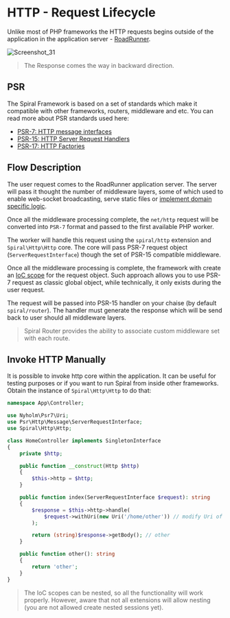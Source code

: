 # HTTP - Request Lifecycle
Unlike most of PHP frameworks the HTTP requests begins outside of the application in the application server - [RoadRunner](https://roadrunner.dev).

![Screenshot_31](https://user-images.githubusercontent.com/796136/67088146-1bd39c80-f1ad-11e9-9d5e-6b2499654395.png)

> The Response comes the way in backward direction.

## PSR
The Spiral Framework is based on a set of standards which make it compatible with other frameworks, routers, middleware 
and etc. You can read more about PSR standards used here:

- [PSR-7: HTTP message interfaces](https://www.php-fig.org/psr/psr-7/)
- [PSR-15: HTTP Server Request Handlers](https://www.php-fig.org/psr/psr-15/)
- [PSR-17: HTTP Factories](https://www.php-fig.org/psr/psr-17/)

## Flow Description
The user request comes to the RoadRunner application server. The server will pass it thought the number of middleware
layers, some of which used to enable web-socket broadcasting, serve static files or [implement domain specific logic](/http/golang.md).

Once all the middleware processing complete, the `net/http` request will be converted into `PSR-7` format and passed
to the first available PHP worker. 

The worker will handle this request using the `spiral/http` extension and `Spiral\Http\Http` core. The core will pass 
PSR-7 request object (`ServerRequestInterface`) though the set of PSR-15 compatible middleware.
 
Once all the middleware processing is complete, the framework with create an [IoC scope](/framework/scopes.md) for the request object.
Such approach allows you to use PSR-7 request as classic global object, while technically, it only exists during the user request.

The request will be passed into PSR-15 handler on your chaise (by default `spiral/router`). The handler must generate the response
which will be send back to user should all middleware layers.

> Spiral Router provides the ability to associate custom middleware set with each route.

## Invoke HTTP Manually
It is possible to invoke http core within the application. It can be useful for testing purposes or if you want to run
Spiral from inside other frameworks. Obtain the instance of `Spiral\Http\Http` to do that:

```php
namespace App\Controller;

use Nyholm\Psr7\Uri;
use Psr\Http\Message\ServerRequestInterface;
use Spiral\Http\Http;

class HomeController implements SingletonInterface
{
    private $http;

    public function __construct(Http $http)
    {
        $this->http = $http;
    }

    public function index(ServerRequestInterface $request): string
    {
        $response = $this->http->handle(
            $request->withUri(new Uri('/home/other')) // modify Uri of current request
        );

        return (string)$response->getBody(); // other
    }

    public function other(): string
    {
        return 'other';
    }
}
```

> The IoC scopes can be nested, so all the functionality will work properly. However, aware that not all extensions will
> allow nesting (you are not allowed create nested sessions yet).
